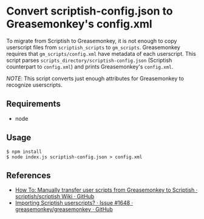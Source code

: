 # Convert scriptish-config.json to Greasemonkey's config.xml

To migrate from Scriptish to Greasemonkey, it is not enough to copy userscript files from `scriptish_scripts` to `gm_scripts`. Greasemonkey requires that `gm_scripts/config.xml` have metadata of each userscript. This script parses `scripts_directory/scriptish-config.json` (Scriptish counterpart to `config.xml`) and prints Greasemonkey's `config.xml`.

*NOTE*: This script converts just enough attributes for Greasemonkey to recognize userscripts.

## Requirements

- node

## Usage

```
$ npm install
$ node index.js scriptish-config.json > config.xml
```

## References

- [How To: Manually transfer user scripts from Greasemonkey to Scriptish · scriptish/scriptish Wiki · GitHub](https://github.com/scriptish/scriptish/wiki/How-To:--Manually-transfer-user-scripts-from-Greasemonkey-to-Scriptish)
- [Importing Scriptish userscripts? · Issue #1648 · greasemonkey/greasemonkey · GitHub](https://github.com/greasemonkey/greasemonkey/issues/1648)
